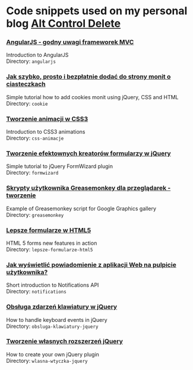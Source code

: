 ﻿Code snippets used on my personal blog [Alt Control Delete](http://www.altcontroldelete.pl)
==================================================  

### [AngularJS - godny uwagi frameworek MVC](http://www.altcontroldelete.pl/artykuly/angularjs-godny-uwagi-frameworek-mvc/)
Introduction to AngularJS  
Directory: `angularjs`

### [Jak szybko, prosto i bezpłatnie dodać do strony monit o ciasteczkach](http://www.altcontroldelete.pl/artykuly/jak-szybko-prosto-i-bezplatnie-dodac-do-strony-monit-o-ciasteczkach/)
Simple tutorial how to add cookies monit using jQuery, CSS and HTML  
Directory: `cookie`  

### [Tworzenie animacji w CSS3](http://www.altcontroldelete.pl/artykuly/tworzenie-animacji-w-css3/)
Introduction to CSS3 animations  
Directory: `css-animacje`  

### [Tworzenie efektownych kreatorów formularzy w jQuery](http://www.altcontroldelete.pl/artykuly/tworzenie-efektownych-kreatorow-formularzy-w-jquery/)
Simple tutorial to jQuery FormWizard plugin  
Directory: `formwizard`  

### [Skrypty użytkownika Greasemonkey dla przeglądarek - tworzenie](http://www.altcontroldelete.pl/artykuly/skrypty-uzytkownika-greasemonkey-dla-przegladarek-tworzenie/)
Example of Greasemonkey script for Google Graphics gallery  
Directory: `greasemonkey`  

### [Lepsze formularze w HTML5](http://www.altcontroldelete.pl/artykuly/webmaster-lepsze-formularze-w-html5/)
HTML 5 forms new features in action  
Directory: `lepsze-formularze-html5`  

### [Jak wyświetlić powiadomienie z aplikacji Web na pulpicie użytkownika?](http://www.altcontroldelete.pl/artykuly/jak-wyswietlic-powiadomienie-z-aplikacji-web-na-pulpicie-uzytkownika-/)
Short introduction to Notifications API  
Directory: `notifications`  

### [Obsługa zdarzeń klawiatury w jQuery](http://www.altcontroldelete.pl/artykuly/webmaster-obsluga-zdarzen-klawiatury-w-jquery/)
How to handle keyboard events in jQuery  
Directory: `obsluga-klawiatury-jquery`  

### [Tworzenie własnych rozszerzeń jQuery](http://www.altcontroldelete.pl/artykuly/webmaster-tworzenie-wlasnych-rozszerzen-jquery/)
How to create your own jQuery plugin  
Directory: `wlasna-wtyczka-jquery`